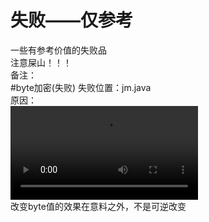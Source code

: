 # 失败——仅参考
一些有参考价值的失败品
<br>
注意屎山！！！
<br>
备注：
<br>
#byte加密(失败)
失败位置：jm.java
<br>
原因：
<br><video src="resource/1.webm" type="video/webm"></video>
<br>
改变byte值的效果在意料之外，不是可逆改变
